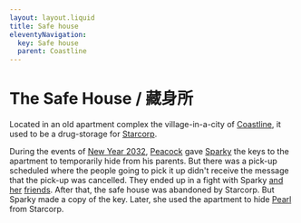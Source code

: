 ```yaml
---
layout: layout.liquid
title: Safe house
eleventyNavigation:
  key: Safe house
  parent: Coastline
---
```


# The Safe House / 藏身所

Located in an old apartment complex the village-in-a-city of [Coastline](/world/bauhinia/coastline/), it used to be a drug-storage for [Starcorp](/world/bauhinia/starcorp/).

During the events of [New Year 2032](/stories/new-year-2032/), [Peacock](/characters/peacock/) gave [Sparky](/characters/sparky/) the keys to the apartment to temporarily hide from his parents. But there was a pick-up scheduled where the people going to pick it up didn't receive the message that the pick-up was cancelled. They ended up in a fight with Sparky [and](/characters/qibli/) [her](/characters/sky/) [friends](/characters/firecrackers/). After that, the safe house was abandoned by Starcorp. But Sparky made a copy of the key. Later, she used the apartment to hide [Pearl](/characters/pearl/) from Starcorp.
